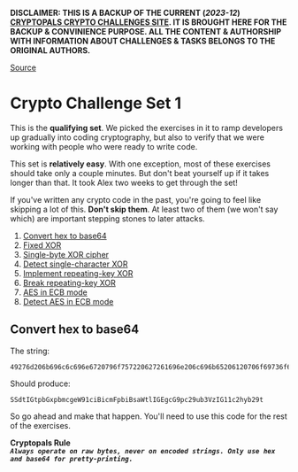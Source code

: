 **DISCLAIMER: THIS IS A BACKUP OF THE CURRENT (_2023-12_) [CRYPTOPALS CRYPTO CHALLENGES SITE](https://cryptopals.com). IT IS BROUGHT HERE FOR THE BACKUP & CONVINIENCE PURPOSE. ALL THE CONTENT & AUTHORSHIP WITH INFORMATION ABOUT CHALLENGES & TASKS BELONGS TO THE ORIGINAL AUTHORS.**

[Source](https://cryptopals.com/sets/1)

# Crypto Challenge Set 1

This is the **qualifying set**. We picked the exercises in it to ramp developers up gradually into coding cryptography, but also to verify that we were working with people who were ready to write code.

This set is **relatively easy**. With one exception, most of these exercises should take only a couple minutes. But don't beat yourself up if it takes longer than that. It took Alex two weeks to get through the set!

If you've written any crypto code in the past, you're going to feel like skipping a lot of this. **Don't skip them**. At least two of them (we won't say which) are important stepping stones to later attacks.

 1. [Convert hex to base64](#convert-hex-to-base64)
 2. [Fixed XOR](#fixed-xor)
 3. [Single-byte XOR cipher](#single-byte-xor-cipher)
 4. [Detect single-character XOR](#detect-single-character-xor)
 5. [Implement repeating-key XOR](#implement-repeating-key-xor)
 6. [Break repeating-key XOR](#break-repeating-key-xor)
 7. [AES in ECB mode](#aes-in-ecb-mode)
 8. [Detect AES in ECB mode](#detect-aes-in-ecb-mode)


## Convert hex to base64

The string:
```
49276d206b696c6c696e6720796f757220627261696e206c696b65206120706f69736f6e6f7573206d757368726f6f6d
```

Should produce:
```
SSdtIGtpbGxpbmcgeW91ciBicmFpbiBsaWtlIGEgcG9pc29ub3VzIG11c2hyb29t
```

So go ahead and make that happen. You'll need to use this code for the rest of the exercises.

**Cryptopals Rule**  
**_`Always operate on raw bytes, never on encoded strings. Only use hex and base64 for pretty-printing.`_**



